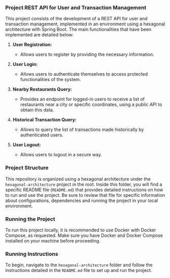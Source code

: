 ### Project REST API for User and Transaction Management

This project consists of the development of a REST API for user and transaction management, implemented in an environment using a hexagonal architecture with Spring Boot. The main functionalities that have been implemented are detailed below:

1. **User Registration:**
   - Allows users to register by providing the necessary information.

2. **User Login:**
   - Allows users to authenticate themselves to access protected functionalities of the system.

3. **Nearby Restaurants Query:**
   - Provides an endpoint for logged-in users to receive a list of restaurants near a city or specific coordinates, using a public API to obtain this data.

4. **Historical Transaction Query:**
   - Allows to query the list of transactions made historically by authenticated users.

5. **User Logout:**
   - Allows users to logout in a secure way.

### Project Structure

This repository is organized using a hexagonal architecture under the `hexagonal-architecture` project in the root. Inside this folder, you will find a specific README file (`README.md`) that provides detailed instructions on how to run and use the project. Be sure to review that file for specific information about configurations, dependencies and running the project in your local environment.

### Running the Project

To run this project locally, it is recommended to use Docker with Docker Compose, as requested. Make sure you have Docker and Docker Compose installed on your machine before proceeding.

### Running Instructions

To begin, navigate to the `hexagonal-architecture` folder and follow the instructions detailed in the `README.md` file to set up and run the project.
